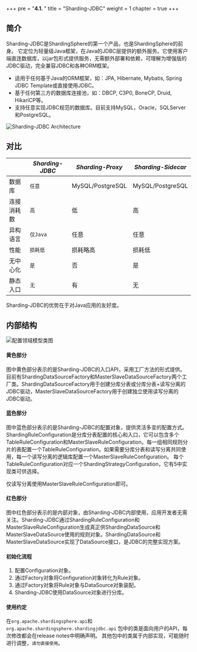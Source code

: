 +++
pre = "<b>4.1. </b>"
title = "Sharding-JDBC"
weight = 1
chapter = true
+++

## 简介

Sharding-JDBC是ShardingSphere的第一个产品，也是ShardingSphere的前身。
它定位为轻量级Java框架，在Java的JDBC层提供的额外服务。它使用客户端直连数据库，以jar包形式提供服务，无需额外部署和依赖，可理解为增强版的JDBC驱动，完全兼容JDBC和各种ORM框架。

* 适用于任何基于Java的ORM框架，如：JPA, Hibernate, Mybatis, Spring JDBC Template或直接使用JDBC。
* 基于任何第三方的数据库连接池，如：DBCP, C3P0, BoneCP, Druid, HikariCP等。
* 支持任意实现JDBC规范的数据库。目前支持MySQL，Oracle，SQLServer和PostgreSQL。

![Sharding-JDBC Architecture](https://shardingsphere.apache.org/document/current/img/sharding-jdbc-brief.png)

## 对比

|           | *Sharding-JDBC* | *Sharding-Proxy* | *Sharding-Sidecar* |
| --------- | --------------- | ---------------- | ------------------ |
| 数据库     | `任意`          | MySQL/PostgreSQL | MySQL/PostgreSQL    |
| 连接消耗数 | `高`            | 低                | 高                  |
| 异构语言   | `仅Java`        | 任意              | 任意                |
| 性能       | `损耗低`        | 损耗略高          | 损耗低               |
| 无中心化   | `是`            | 否               | 是                   |
| 静态入口   | `无`            | 有               | 无                   |

Sharding-JDBC的优势在于对Java应用的友好度。

## 内部结构


![配置领域模型类图](https://shardingsphere.apache.org/document/current/img/config_domain.png)

#### 黄色部分

图中黄色部分表示的是Sharding-JDBC的入口API，采用工厂方法的形式提供。
目前有ShardingDataSourceFactory和MasterSlaveDataSourceFactory两个工厂类。ShardingDataSourceFactory用于创建分库分表或分库分表+读写分离的JDBC驱动，MasterSlaveDataSourceFactory用于创建独立使用读写分离的JDBC驱动。

#### 蓝色部分

图中蓝色部分表示的是Sharding-JDBC的配置对象，提供灵活多变的配置方式。
ShardingRuleConfiguration是分库分表配置的核心和入口，它可以包含多个TableRuleConfiguration和MasterSlaveRuleConfiguration。每一组相同规则分片的表配置一个TableRuleConfiguration。如果需要分库分表和读写分离共同使用，每一个读写分离的逻辑库配置一个MasterSlaveRuleConfiguration。
每个TableRuleConfiguration对应一个ShardingStrategyConfiguration，它有5中实现类可供选择。

仅读写分离使用MasterSlaveRuleConfiguration即可。

#### 红色部分

图中红色部分表示的是内部对象，由Sharding-JDBC内部使用，应用开发者无需关注。Sharding-JDBC通过ShardingRuleConfiguration和MasterSlaveRuleConfiguration生成真正供ShardingDataSource和MasterSlaveDataSource使用的规则对象。ShardingDataSource和MasterSlaveDataSource实现了DataSource接口，是JDBC的完整实现方案。

#### 初始化流程

1. 配置Configuration对象。
2. 通过Factory对象将Configuration对象转化为Rule对象。
3. 通过Factory对象将Rule对象与DataSource对象装配。
4. Sharding-JDBC使用DataSource对象进行分库。

#### 使用约定

在`org.apache.shardingsphere.api`和`org.apache.shardingsphere.shardingjdbc.api` 包中的类是面向用户的API，每次修改都会在release notes中明确声明。
其他包中的类属于内部实现，可能随时进行调整，`请勿直接使用`。
